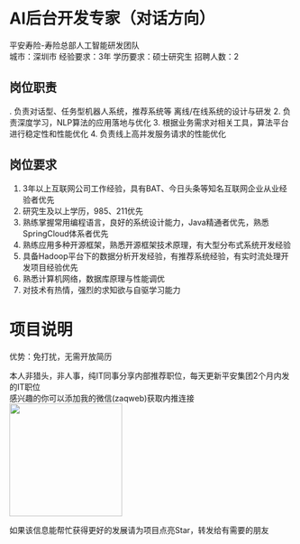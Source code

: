 # AI后台开发专家（对话方向）
平安寿险-寿险总部人工智能研发团队  
城市：深圳市 经验要求：3年 学历要求：硕士研究生  招聘人数：2

## 岗位职责
. 负责对话型、任务型机器人系统，推荐系统等 离线/在线系统的设计与研发
 2. 负责深度学习，NLP算法的应用落地与优化
 3. 根据业务需求对相关工具，算法平台进行稳定性和性能优化
 4. 负责线上高并发服务请求的性能优化

## 岗位要求
1. 3年以上互联网公司工作经验，具有BAT、今日头条等知名互联网企业从业经验者优先
 2. 研究生及以上学历，985、211优先
 3. 熟练掌握常用编程语言，良好的系统设计能力，Java精通者优先，熟悉SpringCloud体系者优先
 4. 熟练应用多种开源框架，熟悉开源框架技术原理，有大型分布式系统开发经验
 5. 具备Hadoop平台下的数据分析开发经验，有推荐系统经验，有实时流处理开发项目经验优先
 6. 熟悉计算机网络，数据库原理与性能调优
 7. 对技术有热情，强烈的求知欲与自驱学习能力

# 项目说明

优势：免打扰，无需开放简历

本人非猎头，非人事，纯IT同事分享内部推荐职位，每天更新平安集团2个月内发的IT职位  
感兴趣的你可以添加我的微信(zaqweb)获取内推连接  
<img src="https://github.com/zaqweb/PA-IT-JOBS/blob/master/WechatICode.jpeg"  height="200" width="200">

如果该信息能帮忙获得更好的发展请为项目点亮Star，转发给有需要的朋友




